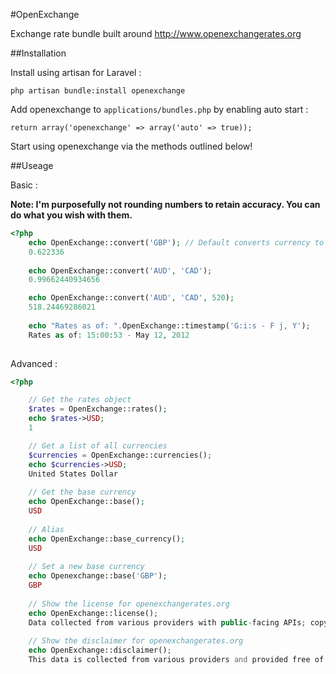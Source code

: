 #OpenExchange

Exchange rate bundle built around http://www.openexchangerates.org

##Installation

Install using artisan for Laravel : 
	
	php artisan bundle:install openexchange

Add openexchange to `applications/bundles.php` by enabling auto start :

	return array('openexchange' => array('auto' => true));

Start using openexchange via the methods outlined below!

##Useage

Basic :
	
**Note: I'm purposefully not rounding numbers to retain accuracy. You can do what you wish with them.** 

```php
<?php
	echo OpenExchange::convert('GBP'); // Default converts currency to OpenExchange::base();
	0.622336
	
	echo OpenExchange::convert('AUD', 'CAD');
	0.99662440934656

	echo OpenExchange::convert('AUD', 'CAD', 520);
	518.24469286021
	
	echo "Rates as of: ".OpenExchange::timestamp('G:i:s - F j, Y');
	Rates as of: 15:00:53 - May 12, 2012
	
```

Advanced :

```php
<?php

	// Get the rates object
	$rates = OpenExchange::rates();
	echo $rates->USD;
	1

	// Get a list of all currencies
	$currencies = OpenExchange::currencies();
	echo $currencies->USD;
	United States Dollar
	
	// Get the base currency
	echo OpenExchange::base();
	USD
	
	// Alias
	echo OpenExchange::base_currency();
	USD
	
	// Set a new base currency
	echo Openexchange::base('GBP');
	GBP
	
	// Show the license for openexchangerates.org
	echo OpenExchange::license();
	Data collected from various providers with public-facing APIs; copyright may apply; not for resale; no warranties given. Full license info: http://openexchangerates.org/license/
	
	// Show the disclaimer for openexchangerates.org
	echo OpenExchange::disclaimer();
	This data is collected from various providers and provided free of charge for informational purposes only, with no guarantee whatsoever of accuracy, validity, availability, or fitness for any purpose; use at your own risk. Other than that, have fun! More info: http://openexchangerates.org/terms/
	
```
	